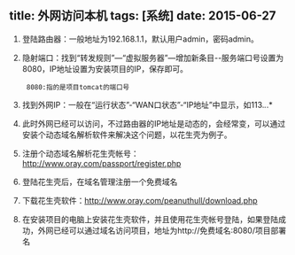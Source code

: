 title: 外网访问本机
tags: [系统]
date: 2015-06-27
---
1. 登陆路由器：一般地址为192.168.1.1，默认用户admin，密码admin。
2. 隐射端口：找到“转发规则”―“虚拟服务器”―增加新条目--服务端口号设置为8080，IP地址设置为安装项目的IP，保存即可。

	 	8080:指的是项目tomcat的端口号

3. 找到外网IP：一般在“运行状态”-“WAN口状态”-“IP地址”中显示，如113.*.*.*
4. 此时外网已经可以访问，不过路由器的IP地址是动态的，会经常变，可以通过安装个动态域名解析软件来解决这个问题，以花生壳为例子。
5. 注册个动态域名解析花生壳帐号：http://www.oray.com/passport/register.php
6. 登陆花生壳后，在域名管理注册一个免费域名
7. 下载花生壳软件：http://www.oray.com/peanuthull/download.php
8. 在安装项目的电脑上安装花生壳软件，并且使用花生壳帐号登陆，如果登陆成功，外网已经可以通过域名访问项目，地址为http://免费域名:8080/项目部署名